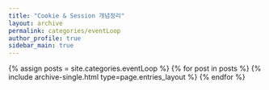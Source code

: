 ```yaml
---
title: "Cookie & Session 개념정리"
layout: archive
permalink: categories/eventLoop
author_profile: true
sidebar_main: true
---
```


{% assign posts = site.categories.eventLoop %}
{% for post in posts %} {% include archive-single.html type=page.entries_layout %} {% endfor %}
